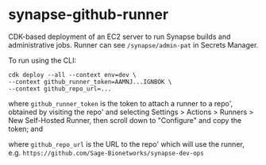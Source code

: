 # synapse-github-runner
CDK-based deployment of an EC2 server to run Synapse builds and administrative jobs.  Runner can see `/synapse/admin-pat` in Secrets Manager.

To run using the CLI:

```
cdk deploy --all --context env=dev \
--context github_runner_token=AAMNJ...IGNBOK \
--context github_repo_url=...

```

where `github_runner_token` is the token to attach a runner to a repo', obtained by visiting the repo' and selecting
Settings > Actions > Runners > New Self-Hosted Runner, then scroll down to "Configure" and copy the token; and

where `github_repo_url` is the URL to the repo' which will use the runner, e.g. `https://github.com/Sage-Bionetworks/synapse-dev-ops`